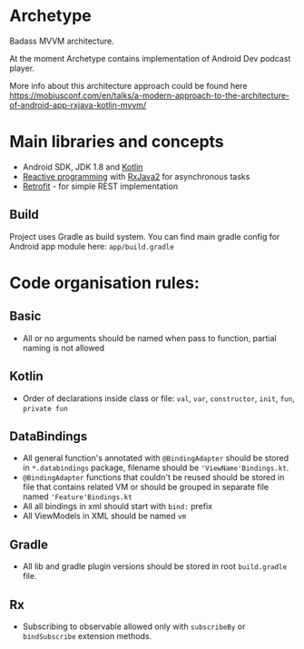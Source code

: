 # Archetype
Badass MVVM architecture.

At the moment Archetype contains implementation of Android Dev podcast player. 

More info about this architecture approach could be found here https://mobiusconf.com/en/talks/a-modern-approach-to-the-architecture-of-android-app-rxjava-kotlin-mvvm/

# Main libraries and concepts
- Android SDK, JDK 1.8 and [Kotlin](https://kotlinlang.org/)
- [Reactive programming](http://reactivex.io/) with [RxJava2](https://github.com/ReactiveX/RxJava) for asynchronous tasks
- [Retrofit](https://github.com/square/retrofit) - for simple REST implementation

## Build
Project uses Gradle as build system. You can find main gradle config for Android app module here: `app/build.gradle`

# Code organisation rules:

## Basic
- All or no arguments should be named when pass to function, partial naming is not allowed

## Kotlin
- Order of declarations inside class or file: `val`, `var`, `constructor`, `init`, `fun`, `private fun`

## DataBindings
- All general function's annotated with `@BindingAdapter` should be stored in `*.databindings` package, filename should be `'ViewName'Bindings.kt`.
- `@BindingAdapter` functions that couldn't be reused should be stored in file that contains related VM or should be grouped in separate file named `'Feature'Bindings.kt`
- All all bindings in xml should start with `bind:` prefix
- All ViewModels in XML should be named `vm`

## Gradle
- All lib and gradle plugin versions should be stored in root `build.gradle` file.

## Rx
- Subscribing to observable allowed only with `subscribeBy` or `bindSubscribe` extension methods.
